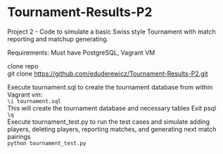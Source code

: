 # Tournament-Results-P2
Project 2 - Code to simulate a basic Swiss style Tournament with match reporting and matchup generating.

Requirements:
Must have PostgreSQL, Vagrant VM  
  
clone repo  
git clone https://github.com/eduderewicz/Tournament-Results-P2.git  
  
Execute tournament.sql to create the tournament database from within Vagrant vm:  
`\i tournament.sql`  
This will create the tournament database and necessary tables 
Exit psql  
`\q`  
Execute tournament_test.py to run the test cases and simulate adding players, deleting players, 
reporting matches, and generating next match pairings  
`python tournament_test.py`
